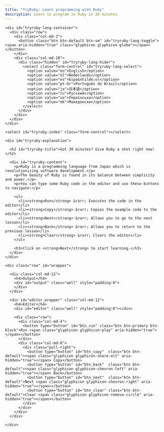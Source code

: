```yaml
---
title: "TryRuby: Learn programming with Ruby"
description: Learn to program in Ruby in 30 minutes
---
```


<div class="row">
  <div class="col-md-5">

    <div id="tryruby-lang-container">
      <div class="row">
        <div class="col-md-2">
          <button class="btn btn-default btn-sm" id="tryruby-lang-toggle"><span aria-hidden="true" class="glyphicon glyphicon-globe"></span></button>
        </div>
        <div class="col-md-10">
          <div class="hidden" id="tryruby-lang-hider">
            <select class="form-control" id="tryruby-lang-select">
              <option value="en">English</option>
              <option value="nl">Nederlands</option>
              <option value="es">Espa&ntilde;ol</option>
              <option value="pt-br">Português do Brasil</option>
              <option value="ja">日本語</option>
              <option value="ru">Русский</option>
              <option value="ua">Українська</option>
              <option value="mk">Македонски</option>
            </select>
          </div>
        </div>
      </div>
    </div>

    <select id="tryruby-index" class="form-control"></select>

    <div id="tryruby-explanation">

      <h2 id="tryruby-title">Got 30 minutes? Give Ruby a shot right now!</h2>

      <div id="tryruby-content">
        <p>Ruby is a programming language from Japan which is revolutionizing software development.</p>
        <p>The beauty of Ruby is found in its balance between simplicity and power.</p>
        <p>You can type some Ruby code in the editor and use these buttons to navigate:</p>

        <ul>
          <li><strong>Run</strong> &rarr; Executes the code in the editor</li>
          <li><strong>Copy</strong> &rarr; Copies the example code to the editor</li>
          <li><strong>Next</strong> &rarr; Allows you to go to the next lesson</li>
          <li><strong>Back</strong> &rarr; Allows you to return to the previous lesson</li>
          <li><strong>Clear</strong> &rarr; Clears the editor</li>
        </ul>

        <h3>Click on <strong>Next</strong> to start learning.</h3>
      </div>
    </div>
  </div>

  <div class="col-md-7">

    <div class="row" id="wrapper">

      <div class="col-md-12">
        <h4>Output</h4>
        <div id="output" class="well" style="padding:0">
        </div>
      </div>

      <div id="editor_wrapper" class="col-md-12">
        <h4>Editor</h4>
        <div id="editor" class="well" style="padding:0"></div>

        <div class="row">
          <div class="col-md-4">
            <button type="button" id="btn_run" class="btn btn-primary btn-block">Run <span class="glyphicon glyphicon-play" aria-hidden="true"></span></button>
          </div>
          <div class="col-md-8">
            <div class="pull-right">
              <button type="button" id="btn_copy"  class="btn btn-default"><span class="glyphicon glyphicon-share-alt" aria-hidden="true"></span> Copy</button>
              <button type="button" id="btn_back"  class="btn btn-default"><span class="glyphicon glyphicon-chevron-left" aria-hidden="true"></span> Back</button>
              <button type="button" id="btn_next"  class="btn btn-default">Next <span class="glyphicon glyphicon-chevron-right" aria-hidden="true"></span></button>
              <button type="button" id="btn_clear" class="btn btn-default">Clear <span class="glyphicon glyphicon-remove-circle" aria-hidden="true"></span></button>
            </div>
          </div>
        </div>
      </div>

    </div>
  </div>
</div>
